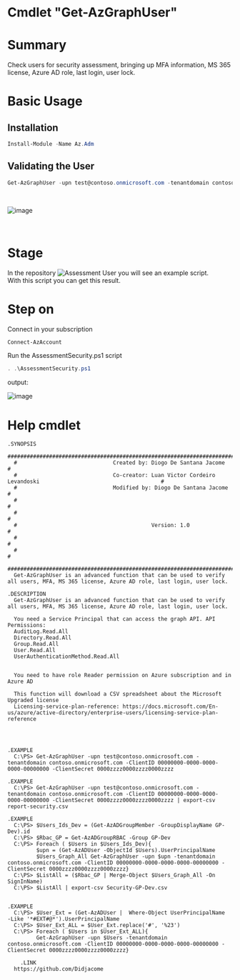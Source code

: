 # Cmdlet "Get-AzGraphUser"

# Summary
Check users for security assessment, bringing up MFA information, MS 365 license, Azure AD role, last login, user lock. <br>


# Basic Usage
## Installation

```powershell
Install-Module -Name Az.Adm
```
## Validating the User
```powershell
Get-AzGraphUser -upn test@contoso.onmicrosoft.com -tenantdomain contoso.onmicrosoft.com -ClientID 00000000-0000-0000-0000-00000000 -ClientSecret 0000zzzz0000zzzz0000zzzz
```
<br>

![image](https://user-images.githubusercontent.com/83463639/175081043-9613b8b0-45de-4e67-8761-7729811ca3a5.png)


<br>

# Stage

In the repository ![Assessment User](https://github.com/Didjacome/Modules.Azure/tree/main/scriptAssessment-SecurityUsers)  you will see an example script.
<br>
With this script you can get this result.

# Step on
Connect in your subscription
```powershell
Connect-AzAccount 
```


Run the AssessmentSecurity.ps1 script

```powershell
. .\AssessmentSecurity.ps1
```

output:

![image](https://user-images.githubusercontent.com/83463639/175078337-82f92e7c-e1b7-4ed9-a456-f0385923ea7b.png)




# Help cmdlet




      
    .SYNOPSIS
      #################################################################################################################
      #                              Created by: Diogo De Santana Jacome                                              #
      #                              Co-creator: Luan Victor Cordeiro Levandoski                                      #
      #                              Modified by: Diogo De Santana Jacome                                             #
      #                                                                                                               #
      #                                                                                                               #
      #                                          Version: 1.0                                                         #
      #                                                                                                               #
      #                                                                                                               #
      #################################################################################################################     
      Get-AzGraphUser is an advanced function that can be used to verify all users, MFA, MS 365 license, Azure AD role, last login, user lock.
    
    .DESCRIPTION
      Get-AzGraphUser is an advanced function that can be used to verify all users, MFA, MS 365 license, Azure AD role, last login, user lock.

      You need a Service Principal that can access the graph API. API Permissions:
      AuditLog.Read.All
      Directory.Read.All
      Group.Read.All
      User.Read.All
      UserAuthenticationMethod.Read.All


      You need to have role Reader permission on Azure subscription and in Azure AD

      This function will download a CSV spreadsheet about the Microsoft Upgraded license
      Licensing-service-plan-reference: https://docs.microsoft.com/En-us/azure/active-directory/enterprise-users/licensing-service-plan-reference



    
    .EXAMPLE
      C:\PS> Get-AzGraphUser -upn test@contoso.onmicrosoft.com -tenantdomain contoso.onmicrosoft.com -ClientID 00000000-0000-0000-0000-00000000 -ClientSecret 0000zzzz0000zzzz0000zzzz
				
    .EXAMPLE
      C:\PS> Get-AzGraphUser -upn test@contoso.onmicrosoft.com -tenantdomain contoso.onmicrosoft.com -ClientID 00000000-0000-0000-0000-00000000 -ClientSecret 0000zzzz0000zzzz0000zzzz | export-csv report-security.csv
    
    .EXAMPLE
      C:\PS> $Users_Ids_Dev = (Get-AzADGroupMember -GroupDisplayName GP-Dev).id
      C:\PS> $Rbac_GP = Get-AzADGroupRBAC -Group GP-Dev
      C:\PS> Foreach ( $Users in $Users_Ids_Dev){
             $upn = (Get-AzADUser -ObjectId $Users).UserPrincipalName
             $Users_Graph_All Get-AzGraphUser -upn $upn -tenantdomain contoso.onmicrosoft.com -ClientID 00000000-0000-0000-0000-00000000 -ClientSecret 0000zzzz0000zzzz0000zzzz}
      C:\PS> $ListAll = ($Rbac_GP | Merge-Object $Users_Graph_All -On SignInName)
      C:\PS> $ListAll | export-csv Security-GP-Dev.csv


    .EXAMPLE
      C:\PS> $User_Ext = (Get-AzADUser |  Where-Object UserPrincipalName  -Like '*#EXT#@*').UserPrincipalName
      C:\PS> $User_Ext_ALL = $User_Ext.replace('#', '%23')
      C:\PS> Foreach ( $Users in $User_Ext_ALL){
             Get-AzGraphUser -upn $Users -tenantdomain contoso.onmicrosoft.com -ClientID 00000000-0000-0000-0000-00000000 -ClientSecret 0000zzzz0000zzzz0000zzzz}

		.LINK 
      https://github.com/Didjacome

	
        












